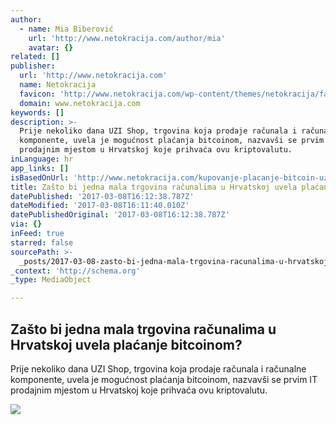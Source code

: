 ```yaml
---
author:
  - name: Mia Biberović
    url: 'http://www.netokracija.com/author/mia'
    avatar: {}
related: []
publisher:
  url: 'http://www.netokracija.com'
  name: Netokracija
  favicon: 'http://www.netokracija.com/wp-content/themes/netokracija/favicon.ico'
  domain: www.netokracija.com
keywords: []
description: >-
  Prije nekoliko dana UZI Shop, trgovina koja prodaje računala i računalne
  komponente, uvela je mogućnost plaćanja bitcoinom, nazvavši se prvim IT
  prodajnim mjestom u Hrvatskoj koje prihvaća ovu kriptovalutu.
inLanguage: hr
app_links: []
isBasedOnUrl: 'http://www.netokracija.com/kupovanje-placanje-bitcoin-uzi-shop-133068'
title: Zašto bi jedna mala trgovina računalima u Hrvatskoj uvela plaćanje bitcoinom?
datePublished: '2017-03-08T16:12:38.787Z'
dateModified: '2017-03-08T16:11:40.010Z'
datePublishedOriginal: '2017-03-08T16:12:38.787Z'
via: {}
inFeed: true
starred: false
sourcePath: >-
  _posts/2017-03-08-zasto-bi-jedna-mala-trgovina-racunalima-u-hrvatskoj-uvela-pl.md
_context: 'http://schema.org'
_type: MediaObject

---
```

<article style=""><h1>Zašto bi jedna mala trgovina računalima u Hrvatskoj uvela plaćanje bitcoinom?</h1><p>Prije nekoliko dana UZI Shop, trgovina koja prodaje računala i računalne komponente, uvela je mogućnost plaćanja bitcoinom, nazvavši se prvim IT prodajnim mjestom u Hrvatskoj koje prihvaća ovu kriptovalutu.</p><img src="http://www.netokracija.com/wp-content/uploads/2017/03/bitcoin.png" /></article>